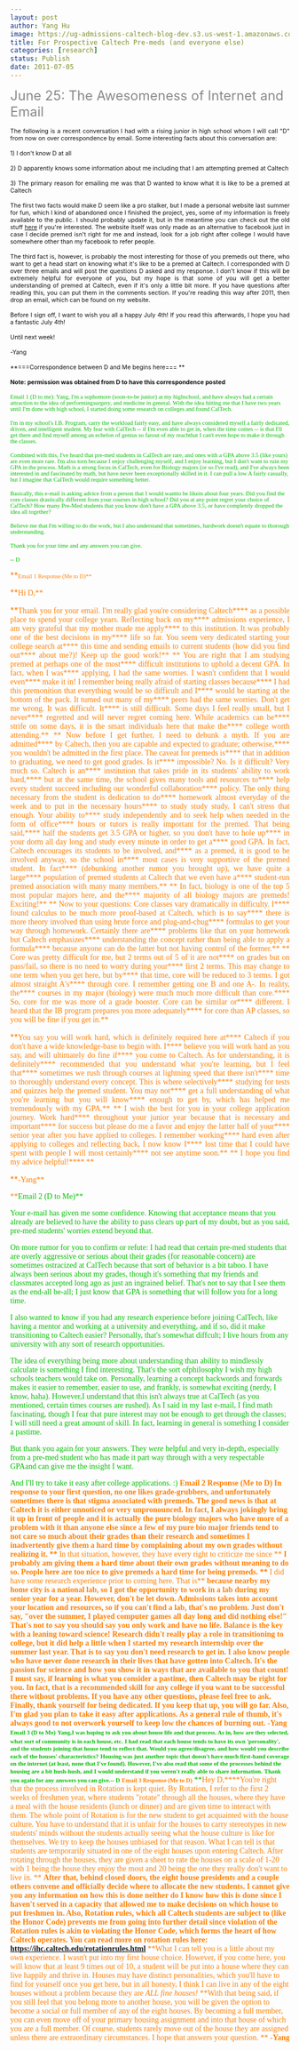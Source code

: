 ```yaml
---
layout: post
author: Yang Hu
image: https://ug-admissions-caltech-blog-dev.s3.us-west-1.amazonaws.com/old_pictures/6a0105349b8251970b01538f8cafc2970b-800wi.jpg
title: For Prospective Caltech Pre-meds (and everyone else)
categories: [research]
status: Publish
date: 2011-07-05
---
```



<span style="color: #888888; font-size: 18pt;">June 25: The Awesomeness of Internet and Email 

<p style="text-align: justify;"><span style="color: #888888; font-size: 18pt;"><span style="font-size: 8pt; color: #111111;">The following is a recent conversation I had with a rising junior in high school whom I will call "D" from now on over correspondence by email. Some interesting facts about this conversation are:

<p style="text-align: justify;"><span style="color: #888888; font-size: 18pt;"><span style="font-size: 8pt; color: #111111;">1) I don't know D at all 

<p style="text-align: justify;"><span style="color: #888888; font-size: 18pt;"><span style="font-size: 8pt; color: #111111;">2) D apparently knows some information about me including that I am attempting premed at Caltech

<p style="text-align: justify;"><span style="color: #888888; font-size: 18pt;"><span style="font-size: 8pt; color: #111111;">3) The primary reason for emailing me was that D wanted to know what it is like to be a premed at Caltech

<p style="text-align: justify;"><span style="color: #888888; font-size: 18pt;"><span style="font-size: 8pt; color: #111111;">The first two facts would make D seem like a pro stalker, but I made a personal website last summer for fun, which I kind of abandoned once I finished the project, yes, some of my information is freely available to the public. I should probably update it, but in the meantime you can check out the old stuff <a href="https://yang-hu.com" target="_self">here</a> if you're interested. The website itself was only made as an alternative to facebook just in case I decide premed isn't right for me and instead, look for a job right after college I would have somewhere other than my facebook to refer people.

<p style="text-align: justify;"><span style="color: #888888; font-size: 18pt;"><span style="font-size: 8pt; color: #111111;">The third fact is, however, is probably the most interesting for those of you premeds out there, who want to get a head start on knowing what it's like to be a premed at Caltech. I corresponded with D over three emails and will post the questions D asked and my response. I don't know if this will be extremely helpful for everyone of you, but my hope is that some of you will get a better understanding of premed at Caltech, even if it's only a little bit more. If you have questions after reading this, you can put them in the comments section. If you're reading this way after 2011, then drop an email, which can be found on my website. 

<p style="text-align: justify;"><span style="color: #888888; font-size: 18pt;"><span style="font-size: 8pt; color: #111111;">Before I sign off, I want to wish you all a happy July 4th! If you read this afterwards, I hope you had a fantastic July 4th! 

<p style="text-align: justify;"><span style="color: #888888; font-size: 18pt;"><span style="font-size: 8pt; color: #111111;">Until next week!

<p style="text-align: justify;"><span style="color: #888888; font-size: 18pt;"><span style="font-size: 8pt; color: #111111;">-Yang

<span style="color: #888888; font-size: 18pt;"><span style="font-size: 8pt; color: #111111;">**===Correspondence between D and Me begins here=== **

<span style="color: #888888; font-size: 18pt;"><span style="font-size: 8pt; color: #111111;">**Note: permission was obtained from D to have this correspondence posted**

<span style="font-size: 8pt; font-family: arial black,avant garde; color: #00bf00;">Email 1 (D to me): 
<span style="font-size: 8pt; font-family: arial black,avant garde; color: #00bf00;">
<span style="font-size: 8pt; font-family: arial black,avant garde; color: #00bf00;">Yang,
<span style="font-size: 8pt; font-family: arial black,avant garde; color: #00bf00;">
<span style="font-size: 8pt; font-family: arial black,avant garde; color: #00bf00;">I'm a sophomore (soon-to-be junior) at my highschool, and have  always had a certain attraction to the idea of performingsurgery, and  medicine in general. With the idea hitting me that I have two years  until I'm done with high school, I started doing some research on  colleges and found CalTech.

<span style="font-size: 8pt; font-family: arial black,avant garde; color: #00bf00;">I'm in my school's I.B. Program, carry the workload fairly easy,  and have always considered myself a fairly dedicated, driven, and  intelligent student. My fear with CalTech -- if I'm even able to get in,  when the time comes -- is that I'll get there and find myself among an  echelon of genius so farout of my reachthat I can't even hope to make  it through the classes.

<span style="font-size: 8pt; font-family: arial black,avant garde; color: #00bf00;">Combined with this, I've heard that pre-med students in CalTech are  rare, and ones with a GPA above 3.5 (like yours) are even more rare.  I'm also torn because I enjoy challenging myself, and I enjoy learning,  but I don't want to ruin my GPA in the process. Math is a strong focus  in CalTech, even for Biology majors (or so I've read), and I've always  been interested in and fascinated by math, but have never been  exceptionally skilled in it. I can pull a low A fairly casually, but I  imagine that CalTech would require something better.

<span style="font-size: 8pt; font-family: arial black,avant garde; color: #00bf00;">Basically, this e-mail is asking advice from a person that I would  wantto be likein about four years. Did you find the core classes  drastically different from your courses in high school? Did you at any  point regret your choice of CalTech? How many Pre-Med students that you  know don't have a GPA above 3.5, or have completely dropped the idea all  together?

<span style="font-size: 8pt; font-family: arial black,avant garde; color: #00bf00;">Believe me that I'm willing to do the work, but I also understand  that sometimes, hardwork doesn't equate to thorough understanding.

<span style="font-size: 8pt; font-family: arial black,avant garde; color: #00bf00;">Thank you for your time and any answers you can give.

<span style="font-size: 8pt; font-family: arial black,avant garde; color: #00ffff;"><span style="color: #00bf00;">-- D
<p style="text-align: justify;"><span style="color: #ff7f00;">**<span style="font-size: 18pt; font-family: andale mono,times;"><span style="font-size: 8pt;">Email 1 Response (Me to D)**

<p style="text-align: justify;"><span style="color: #ff7f00;">**<span style="font-family: andale mono,times;">Hi D,**

<p style="text-align: justify;"><span style="color: #ff7f00;">**<span style="font-family: andale mono,times;">Thank you for your email. I'm really glad you're considering Caltech**<span style="color: #ff7f00;">**<span style="font-family: andale mono,times;"> as a possible place to spend your college years. Reflecting back on my**<span style="color: #ff7f00;">**<span style="font-family: andale mono,times;"> admissions experience, I am very grateful that my mother made me apply**<span style="color: #ff7f00;">**<span style="font-family: andale mono,times;"> to this institution. It was probably one of the best decisions in my**<span style="color: #ff7f00;">**<span style="font-family: andale mono,times;"> life so far. You seem very dedicated starting your college search at**<span style="color: #ff7f00;">**<span style="font-family: andale mono,times;"> this time and sending emails to current students (how did you find out**<span style="color: #ff7f00;">**<span style="font-family: andale mono,times;"> about me?)! Keep up the good work!** <span style="color: #ff7f00;">**<span style="font-family: andale mono,times;"> You are right that I am studying premed at perhaps one of the most**<span style="color: #ff7f00;">**<span style="font-family: andale mono,times;"> difficult institutions to uphold a decent GPA. In fact, when I was**<span style="color: #ff7f00;">**<span style="font-family: andale mono,times;"> applying, I had the same worries. I wasn't confident that I would even**<span style="color: #ff7f00;">**<span style="font-family: andale mono,times;"> make it in! I remember being really afraid of starting classes because**<span style="color: #ff7f00;">**<span style="font-family: andale mono,times;"> I had this premonition that everything would be so difficult and I**<span style="color: #ff7f00;">**<span style="font-family: andale mono,times;"> would be starting at the bottom of the pack. It turned out many of my**<span style="color: #ff7f00;">**<span style="font-family: andale mono,times;"> peers had the same worries. Don't get me wrong. It was difficult. It**<span style="color: #ff7f00;">**<span style="font-family: andale mono,times;"> is still difficult. Some days I feel really small, but I never**<span style="color: #ff7f00;">**<span style="font-family: andale mono,times;"> regretted and will never regret coming here. While academics can be**<span style="color: #ff7f00;">**<span style="font-family: andale mono,times;"> strife on some days, it is the smart individuals here that make the**<span style="color: #ff7f00;">**<span style="font-family: andale mono,times;"> college worth attending.** <span style="color: #ff7f00;">**<span style="font-family: andale mono,times;"> Now before I get further, I need to debunk a myth. If you are admitted**<span style="color: #ff7f00;">**<span style="font-family: andale mono,times;"> by Caltech, then you are capable and expected to graduate; otherwise,**<span style="color: #ff7f00;">**<span style="font-family: andale mono,times;"> you wouldn't be admitted in the first place. The caveat for premeds is**<span style="color: #ff7f00;">**<span style="font-family: andale mono,times;"> that in addition to graduating, we need to get good grades. Is it**<span style="color: #ff7f00;">**<span style="font-family: andale mono,times;"> impossible? No. Is it difficult? Very much so. Caltech is an**<span style="color: #ff7f00;">**<span style="font-family: andale mono,times;"> institution that takes pride in its students' ability to work hard,**<span style="color: #ff7f00;">**<span style="font-family: andale mono,times;"> but at the same time, the school gives many tools and resources to**<span style="color: #ff7f00;">**<span style="font-family: andale mono,times;"> help every student succeed including our wonderful collaboration**<span style="color: #ff7f00;">**<span style="font-family: andale mono,times;"> policy. The only thing necessary from the student is dedication to do**<span style="color: #ff7f00;">**<span style="font-family: andale mono,times;"> homework almost everyday of the week and to put in the necessary hours**<span style="color: #ff7f00;">**<span style="font-family: andale mono,times;"> to study study study. I can't stress that enough. Your ability to**<span style="color: #ff7f00;">**<span style="font-family: andale mono,times;"> study independently and to seek help when needed in the form of office**<span style="color: #ff7f00;">**<span style="font-family: andale mono,times;"> hours or tutors is really important for the premed. That being said,**<span style="color: #ff7f00;">**<span style="font-family: andale mono,times;"> half the students get 3.5 GPA or higher, so you don't have to hole up**<span style="color: #ff7f00;">**<span style="font-family: andale mono,times;"> in your dorm all day long and study every minute in order to get a**<span style="color: #ff7f00;">**<span style="font-family: andale mono,times;"> good GPA. In fact, Caltech encourages its students to be involved, and**<span style="color: #ff7f00;">**<span style="font-family: andale mono,times;"> as a premed, it is good to be involved anyway, so the school in**<span style="color: #ff7f00;">**<span style="font-family: andale mono,times;"> most cases is very supportive of the premed student. In fact**<span style="color: #ff7f00;">**<span style="font-family: andale mono,times;"> (debunking another rumor you brought up), we have quite a large**<span style="color: #ff7f00;">**<span style="font-family: andale mono,times;"> population of premed students at Caltech that we even have a**<span style="color: #ff7f00;">**<span style="font-family: andale mono,times;"> student-run premed association with many many members.** <span style="color: #ff7f00;">**<span style="font-family: andale mono,times;"> In fact, biology is one of the top 5 most popular majors here, and the**<span style="color: #ff7f00;">**<span style="font-family: andale mono,times;"> majority of all biology majors are premeds! Exciting!** <span style="color: #ff7f00;">**<span style="font-family: andale mono,times;"> Now to your questions: Core classes vary dramatically in difficulty. I**<span style="color: #ff7f00;">**<span style="font-family: andale mono,times;"> found calculus to be much more proof-based at Caltech, which is to say**<span style="color: #ff7f00;">**<span style="font-family: andale mono,times;"> there is more theory involved than using brute force and plug-and-chug**<span style="color: #ff7f00;">**<span style="font-family: andale mono,times;"> formulas to get your way through homework. Certainly there are**<span style="color: #ff7f00;">**<span style="font-family: andale mono,times;"> problems like that on your homework but Caltech emphasizes**<span style="color: #ff7f00;">**<span style="font-family: andale mono,times;"> understanding the concept rather than being able to apply a formula**<span style="color: #ff7f00;">**<span style="font-family: andale mono,times;"> because anyone can do the latter but not having control of the former.** <span style="color: #ff7f00;">**<span style="font-family: andale mono,times;"> Core was pretty difficult for me, but 2 terms out of 5 of it are not**<span style="color: #ff7f00;">**<span style="font-family: andale mono,times;"> on grades but on pass/fail, so there is no need to worry during your**<span style="color: #ff7f00;">**<span style="font-family: andale mono,times;"> first 2 terms. This may change to one term when you get here, but by**<span style="color: #ff7f00;">**<span style="font-family: andale mono,times;"> that time, core will be reduced to 3 terms. I got almost straight A's**<span style="color: #ff7f00;">**<span style="font-family: andale mono,times;"> through core. I remember getting one B and one A-. In reality, the**<span style="color: #ff7f00;">**<span style="font-family: andale mono,times;"> courses in my major (biology) were much much more difficult than core.**<span style="color: #ff7f00;">**<span style="font-family: andale mono,times;"> So, core for me was more of a grade booster. Core can be similar or**<span style="color: #ff7f00;">**<span style="font-family: andale mono,times;"> different. I heard that the IB program prepares you more adequately**<span style="color: #ff7f00;">**<span style="font-family: andale mono,times;"> for core than AP classes, so you will be fine if you get in.**

<p style="text-align: justify;"><span style="color: #ff7f00;">**<span style="font-family: andale mono,times;">You say you will work hard, which is definitely required here at**<span style="color: #ff7f00;">**<span style="font-family: andale mono,times;"> Caltech if you don't have a wide knowledge-base to begin with. I**<span style="color: #ff7f00;">**<span style="font-family: andale mono,times;"> believe you will work hard as you say, and will ultimately do fine if**<span style="color: #ff7f00;">**<span style="font-family: andale mono,times;"> you come to Caltech. As for understanding, it is definitely**<span style="color: #ff7f00;">**<span style="font-family: andale mono,times;"> recommended that you understand what you're learning, but I feel that**<span style="color: #ff7f00;">**<span style="font-family: andale mono,times;"> sometimes we rush through courses at lightning speed that there isn't**<span style="color: #ff7f00;">**<span style="font-family: andale mono,times;"> time to thoroughly understand every concept. This is where selectively**<span style="color: #ff7f00;">**<span style="font-family: andale mono,times;"> studying for tests and quizzes help the premed student. You may not**<span style="color: #ff7f00;">**<span style="font-family: andale mono,times;"> get a full understanding of what you're learning but you will know**<span style="color: #ff7f00;">**<span style="font-family: andale mono,times;"> enough to get by, which has helped me tremendously with my GPA.** <span style="color: #ff7f00;">**<span style="font-family: andale mono,times;"> I wish the best for you in your college application journey. Work hard**<span style="color: #ff7f00;">**<span style="font-family: andale mono,times;"> throughout your junior year because that is necessary and important**<span style="color: #ff7f00;">**<span style="font-family: andale mono,times;"> for success but please do me a favor and enjoy the latter half of your**<span style="color: #ff7f00;">**<span style="font-family: andale mono,times;"> senior year after you have applied to colleges. I remember working**<span style="color: #ff7f00;">**<span style="font-family: andale mono,times;"> hard even after applying to colleges and reflecting back, I now know I**<span style="color: #ff7f00;">**<span style="font-family: andale mono,times;"> lost time that I could have spent with people I will most certainly**<span style="color: #ff7f00;">**<span style="font-family: andale mono,times;"> not see anytime soon.** <span style="color: #ff7f00;">**<span style="font-family: andale mono,times;"> I hope you find my advice helpful!**<span style="color: #ff7f00;">**<span style="font-family: andale mono,times;"> **

<p style="text-align: justify;"><span style="color: #ff7f00;">**<span style="font-family: andale mono,times;">-Yang**

<p style="text-align: justify;"><span style="color: #ff7f00; font-family: arial black,avant garde;">**<span style="color: #00bf00;">Email 2 (D to Me)**

<span style="color: #00bf00; font-family: arial black,avant garde;">Your e-mail has given me some confidence. Knowing that acceptance means  that you already are believed to have the ability to pass clears up part  of my doubt, but as you said, pre-med students' worries extend beyond  that.

<span style="color: #00bf00; font-family: arial black,avant garde;">On more rumor for you to confirm or refute: I had read that certain  pre-med students that are overly aggressive or serious about their  grades (for reasonable concern) are sometimes ostracized at CalTech  because that sort of behavior is a bit taboo. I have always been serious  about my grades, though it's something that my friends and classmates  accepted long ago as just an ingrained belief. That's not to say that I  see them as the end-all be-all; I just know that GPA is something that  will follow you for a long time.

<span style="color: #00bf00; font-family: arial black,avant garde;">I also wanted to know if you had any research experience before  joining CalTech, like having a mentor and working at a university and  everything, and if so, did it make transitioning to Caltech easier?  Personally, that's somewhat diffcult; I live hours from any university  with any sort of research opportunities.

<span style="color: #00bf00; font-family: arial black,avant garde;">The idea of everything being more about understanding than ability  to mindlessly calculate is something I find interesting. That's the sort  ofphilosophy I wish my high schools teachers would take on.  Personally, learning a concept backwords and forwards makes it easier to  remember, easier to use, and frankly, is somewhat exciting (nerdy, I  know, haha). However,I understand that this isn't always true at  CalTech (as you mentioned, certain times courses are rushed). As I said  in my last e-mail, I find math fascinating, though I fear that pure  interest may not be enough to get through the classes; I will still need  a great amount of skill. In fact, learning in general is something I  consider a pastime.

<span style="color: #00bf00; font-family: arial black,avant garde;">But thank you again for your answers. They *were* helpful  and very in-depth, especially from a pre-med student who has made it  part way through with a very respectable GPAand can give me the insight  I want.

<span style="color: #00bf00; font-family: arial black,avant garde;">And I'll try to take it easy after college applications. :)
<span style="color: #00bf00; font-family: arial black,avant garde;">
<span style="color: #ff7f00;">**<span style="font-family: andale mono,times;">Email 2 Response (Me to D)**
<span style="color: #ff7f00;">**<span style="font-family: andale mono,times;">**
<span style="color: #ff7f00;">**<span style="font-family: andale mono,times;">In response to your first question, no one likes grade-grubbers, and unfortunately**
<span style="color: #ff7f00;">**<span style="font-family: andale mono,times;">sometimes there is that stigma associated with premeds. The good news is**<span style="color: #ff7f00;">**<span style="font-family: andale mono,times;"> that at Caltech it is either unnoticed or very unpronounced. In fact,**<span style="color: #ff7f00;">**<span style="font-family: andale mono,times;"> I always jokingly bring it up in front of people and it is actually**<span style="color: #ff7f00;">**<span style="font-family: andale mono,times;"> the pure biology majors who have more of a problem with it than anyone**<span style="color: #ff7f00;">**<span style="font-family: andale mono,times;"> else since a few of my pure bio major friends tend to not care so much about**<span style="color: #ff7f00;">**<span style="font-family: andale mono,times;"> their grades than their research and sometimes I inadvertently give**<span style="color: #ff7f00;">**<span style="font-family: andale mono,times;"> them a hard time by complaining about my own grades without realizing it. **
<span style="color: #ff7f00;">**<span style="font-family: andale mono,times;">In that situation, however, they have every right to criticize me since **
<span style="color: #ff7f00;">**<span style="font-family: andale mono,times;">I probably am giving them a hard time about their own grades without meaning to do so.**
<span style="color: #ff7f00;">**<span style="font-family: andale mono,times;">People here are too nice to give premeds a hard time for being premeds. **
<span style="color: #ff7f00;">**<span style="font-family: andale mono,times;"> I did have some research experience prior to coming here. That is**<span style="color: #ff7f00;">**<span style="font-family: andale mono,times;"> because nearby my home city is a national lab, so I got the opportunity to**<span style="color: #ff7f00;">**<span style="font-family: andale mono,times;"> work in a lab during my senior year for a year. However, don't be let**<span style="color: #ff7f00;">**<span style="font-family: andale mono,times;"> down. Admissions takes into account your location and resources, so if**<span style="color: #ff7f00;">**<span style="font-family: andale mono,times;"> you can't find a lab, that's no problem. Just don't say, "over the**<span style="color: #ff7f00;">**<span style="font-family: andale mono,times;"> summer, I played computer games all day long and did nothing else!"**<span style="color: #ff7f00;">**<span style="font-family: andale mono,times;"> That's not to say you should say you only work and have no life.**<span style="color: #ff7f00;">**<span style="font-family: andale mono,times;"> Balance is the key with a leaning toward science!** <span style="color: #ff7f00;">**<span style="font-family: andale mono,times;"> Research didn't really play a role in transitioning to college, but it**<span style="color: #ff7f00;">**<span style="font-family: andale mono,times;"> did help a little when I started my research internship over the**<span style="color: #ff7f00;">**<span style="font-family: andale mono,times;"> summer last year. That is to say you don't need research to get in. I**<span style="color: #ff7f00;">**<span style="font-family: andale mono,times;"> also know people who have never done research in their lives that have**<span style="color: #ff7f00;">**<span style="font-family: andale mono,times;"> gotten into Caltech. It's the passion for science and how you show it**<span style="color: #ff7f00;">**<span style="font-family: andale mono,times;"> in ways that are available to you that count!** <span style="color: #ff7f00;">**<span style="font-family: andale mono,times;"> I must say, if learning is what you consider a pastime, then Caltech**<span style="color: #ff7f00;">**<span style="font-family: andale mono,times;"> may be right for you. In fact, that is a recommended skill for any**<span style="color: #ff7f00;">**<span style="font-family: andale mono,times;"> college if you want to be successful there without problems. If you**<span style="color: #ff7f00;">**<span style="font-family: andale mono,times;"> have any other questions, please feel free to ask.** <span style="color: #ff7f00;">**<span style="font-family: andale mono,times;"> Finally, thank yourself for being dedicated. If you keep that up, you**<span style="color: #ff7f00;">**<span style="font-family: andale mono,times;"> will go far. Also, I'm glad you plan to take it easy after**<span style="color: #ff7f00;">**<span style="font-family: andale mono,times;"> applications. As a general rule of thumb, it's always good to not**<span style="color: #ff7f00;">**<span style="font-family: andale mono,times;"> overwork yourself to keep low the chances of burning out.** <span style="color: #ff7f00;">**<span style="font-family: andale mono,times;"> -Yang**
<span style="color: #ff7f00;">**<span style="font-family: andale mono,times;">**
<span style="font-family: arial black,avant garde; color: #00bf00;">**<span style="font-size: 8pt;">Email 3 (D to Me)**
<span style="font-family: arial black,avant garde; color: #00bf00;">**<span style="font-size: 8pt;">**
<span style="font-family: arial black,avant garde; color: #00bf00;">**<span style="font-size: 8pt;">Yang,**<span style="font-family: arial black,avant garde; color: #00bf00;">**<span style="font-size: 8pt;">I was hoping to ask you about house life and that  process. As in, how are they selected, what sort of community is in each  house, etc.** <span style="font-family: arial black,avant garde; color: #00bf00;">**<span style="font-size: 8pt;">I had read that each house tends to have its own 'personality', and  the students joining that house tend to reflect that. Would you  agree/disagree, and how would you describe each of the houses'  characteristics?** <span style="font-family: arial black,avant garde; color: #00bf00;">**<span style="font-size: 8pt;">Housing was just another topic that doesn't have much  first-hand coverage on the internet (at least, none that I've found).  However, I've also read that some of the processes behind the housing  are a bit hush-hush, and I would understand if you weren't really able  to share information.** <span style="font-family: arial black,avant garde; color: #00bf00;">**<span style="font-size: 8pt;">Thank you again for any answers you can give.**<span style="font-family: arial black,avant garde; color: #00bf00;">**<span style="font-size: 8pt;">-- D**
<span style="font-family: andale mono,times; color: #ff7f00;">**<span style="font-size: 8pt;">**
<span style="font-family: andale mono,times; color: #ff7f00;">**<span style="font-size: 8pt;">Email 3 Response (Me to D)**
<span style="font-family: arial black,avant garde; color: #00bf00;">**<span style="font-size: 8pt;">**
**<span style="color: #ff7f00; font-family: andale mono,times;">Hey D,****<span style="color: #ff7f00; font-family: andale mono,times;">You're right that the process involved in  Rotation is kept quiet. By Rotation, I refer to the first 2 weeks of  freshmen year, where students "rotate" through all the houses, where  they have a meal with the house residents (lunch or dinner) and are  given time to interact with them. The whole point of Rotation is for the  new student to get acquainted with the house culture. You have to  understand that it is unfair for the houses to carry stereotypes in new  students' minds without the students actually seeing what the house  culture is like for themselves. We try to keep the houses unbiased for  that reason. What I can tell is that students are temporarily situated  in one of the eight houses upon entering Caltech. After rotating through  the houses, they are given a sheet to rate the houses on a scale of  1-20 with 1 being the house they enjoy the most and 20 being the one  they really don't want to live in. ** **<span style="color: #ff7f00; font-family: andale mono,times;">After that, behind closed doors, the eight house presidents and a  couple others convene and officially decide where to allocate the new  students. I cannot give you any information on how this is done neither  do I know how this is done since I haven't served in a capacity that  allowed me to make decisions on which house to put freshmen in. Also,  Rotation rules, which all Caltech students are subject to (like the  Honor Code) prevents me from going into further detail since violation  of the Rotation rules is akin to violating the Honor Code, which forms  the heart of how Caltech operates. You can read more on rotation rules  here: <a href="https://ihc.caltech.edu/rotationrules.html" target="_blank">https://ihc.caltech.edu/rotationrules.html</a>** **<span style="color: #ff7f00; font-family: andale mono,times;">What I can tell you is a little about my own experience. I wasn't  put into my first house choice. However, if you come here, you will know  that at least 9 times out of 10, a student will be put into a house  where they can live happily and thrive in. Houses may have distinct  personalities, which you'll have to find for yourself once you get here,  but in all honesty, I think I can live in any of the eight houses  without a problem because they are *ALL *fine houses!** **<span style="color: #ff7f00; font-family: andale mono,times;">With that being said, if you still feel that you belong more to  another house, you will be given the option to become a social or full  member of any of the eight houses. By becoming a full member, you can  even move off of your primary housing assignment and into that house of  which you are a full member. Of course, students rarely move out of the  house they are assigned unless there are extraordinary circumstances. I  hope that answers your question. ****<span style="color: #ff7f00; font-family: andale mono,times;"> -Yang**
